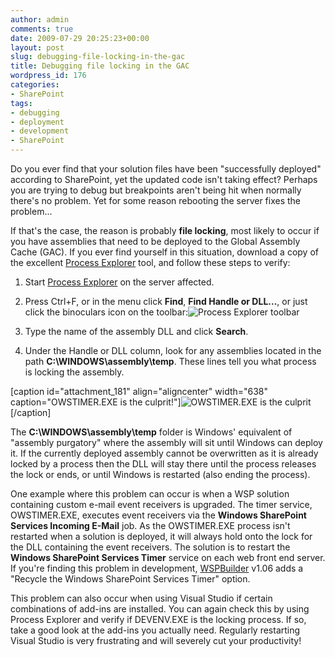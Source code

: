 ```yaml
---
author: admin
comments: true
date: 2009-07-29 20:25:23+00:00
layout: post
slug: debugging-file-locking-in-the-gac
title: Debugging file locking in the GAC
wordpress_id: 176
categories:
- SharePoint
tags:
- debugging
- deployment
- development
- SharePoint
---
```


Do you ever find that your solution files have been "successfully deployed" according to SharePoint, yet the updated code isn't taking effect? Perhaps you are trying to debug but breakpoints aren't being hit when normally there's no problem. Yet for some reason rebooting the server fixes the problem...

If that's the case, the reason is probably **file locking**, most likely to occur if you have assemblies that need to be deployed to the Global Assembly Cache (GAC). If you ever find yourself in this situation, download a copy of the excellent [Process Explorer](http://technet.microsoft.com/en-us/sysinternals/bb896653.aspx) tool, and follow these steps to verify:



	
  1. Start [Process Explorer](http://technet.microsoft.com/en-us/sysinternals/bb896653.aspx) on the server affected.

	
  2. Press Ctrl+F, or in the menu click **Find**, **Find Handle or DLL...**, or just click the binoculars icon on the toolbar:![Process Explorer toolbar](http://alexangas.com/blog/wp-content/uploads/2009/07/petoolbar.png)

	
  3. Type the name of the assembly DLL and click **Search**.

	
  4. Under the Handle or DLL column, look for any assemblies located in the path **C:\WINDOWS\assembly\temp**. These lines tell you what process is locking the assembly.


[caption id="attachment_181" align="aligncenter" width="638" caption="OWSTIMER.EXE is the culprit!"]![OWSTIMER.EXE is the culprit](http://alexangas.com/blog/wp-content/uploads/2009/07/peasmlist.png)[/caption]

The **C:\WINDOWS\assembly\temp** folder is Windows' equivalent of "assembly purgatory" where the assembly will sit until Windows can deploy it. If the currently deployed assembly cannot be overwritten as it is already locked by a process then the DLL will stay there until the process releases the lock or ends, or until Windows is restarted (also ending the process).

One example where this problem can occur is when a WSP solution containing custom e-mail event receivers is upgraded. The timer service, OWSTIMER.EXE, executes event receivers via the **Windows SharePoint Services Incoming E-Mail** job. As the OWSTIMER.EXE process isn't restarted when a solution is deployed, it will always hold onto the lock for the DLL containing the event receivers. The solution is to restart the **Windows SharePoint Services Timer** service on each web front end server. If you're finding this problem in development, [WSPBuilder](http://wspbuilder.codeplex.com) v1.06 adds a "Recycle the Windows SharePoint Services Timer" option.

This problem can also occur when using Visual Studio if certain combinations of add-ins are installed. You can again check this by using Process Explorer and verify if DEVENV.EXE is the locking process. If so, take a good look at the add-ins you actually need. Regularly restarting Visual Studio is very frustrating and will severely cut your productivity!
